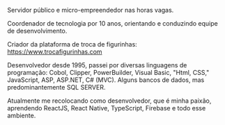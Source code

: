 Servidor público e micro-empreendedor nas horas vagas.

Coordenador de tecnologia por 10 anos, orientando e conduzindo equipe de desenvolvimento.

Criador da plataforma de troca de figurinhas: https://www.trocafigurinhas.com

Desenvolvedor desde 1995, passei por diversas linguagens de programação: Cobol, Clipper, PowerBuilder, Visual Basic, "Html, CSS," JavaScript, ASP, ASP.NET, C# (MVC). Alguns bancos de dados, mas predominantemente SQL SERVER. 

Atualmente me recolocando como desenvolvedor, que é minha paixão, aprendendo ReactJS, React Native, TypeScript, Firebase e todo esse ambiente.


